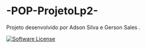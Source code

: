 # -POP-ProjetoLp2-
Projeto desenvolvido por Adson Silva e Gerson Sales .

[![Software License](https://img.shields.io/badge/license-MIT-brightgreen.svg?style=flat-square)](LICENSE.txt)
